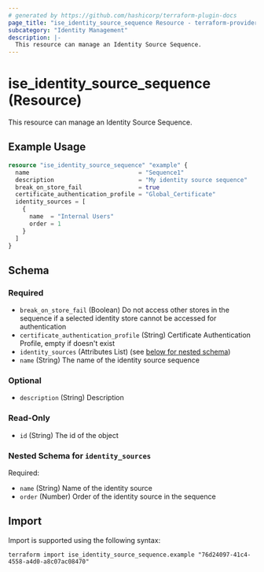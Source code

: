 ```yaml
---
# generated by https://github.com/hashicorp/terraform-plugin-docs
page_title: "ise_identity_source_sequence Resource - terraform-provider-ise"
subcategory: "Identity Management"
description: |-
  This resource can manage an Identity Source Sequence.
---
```


# ise_identity_source_sequence (Resource)

This resource can manage an Identity Source Sequence.

## Example Usage

```terraform
resource "ise_identity_source_sequence" "example" {
  name                               = "Sequence1"
  description                        = "My identity source sequence"
  break_on_store_fail                = true
  certificate_authentication_profile = "Global_Certificate"
  identity_sources = [
    {
      name  = "Internal Users"
      order = 1
    }
  ]
}
```

<!-- schema generated by tfplugindocs -->
## Schema

### Required

- `break_on_store_fail` (Boolean) Do not access other stores in the sequence if a selected identity store cannot be accessed for authentication
- `certificate_authentication_profile` (String) Certificate Authentication Profile, empty if doesn't exist
- `identity_sources` (Attributes List) (see [below for nested schema](#nestedatt--identity_sources))
- `name` (String) The name of the identity source sequence

### Optional

- `description` (String) Description

### Read-Only

- `id` (String) The id of the object

<a id="nestedatt--identity_sources"></a>
### Nested Schema for `identity_sources`

Required:

- `name` (String) Name of the identity source
- `order` (Number) Order of the identity source in the sequence

## Import

Import is supported using the following syntax:

```shell
terraform import ise_identity_source_sequence.example "76d24097-41c4-4558-a4d0-a8c07ac08470"
```
